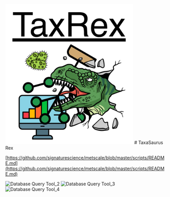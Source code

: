 <img src="TaxRex.png" alt="drawing" width="400"/>
# TaxaSaurus Rex

[https://github.com/signaturescience/metscale/blob/master/scripts/README.md](https://github.com/signaturescience/metscale/blob/master/scripts/README.md)


![Database Query Tool_2](https://user-images.githubusercontent.com/72709799/195390221-d5b9a390-9ed6-46f6-bf8a-59ec81fb076c.png)
![Database Query Tool_3](https://user-images.githubusercontent.com/72709799/195390244-ddec3311-306a-4645-82c7-92deb28378e7.png)
![Database Query Tool_4](https://user-images.githubusercontent.com/72709799/195390269-e7bf7ef7-e2e7-4eeb-b49f-397c067bf1c8.png)

